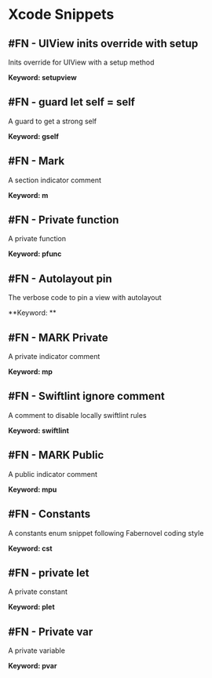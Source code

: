 # Xcode Snippets

## #FN - UIView inits override with setup

Inits override for UIView with a setup method

**Keyword: setupview**

## #FN - guard let self = self

A guard to get a strong self

**Keyword: gself**

## #FN - Mark

A section indicator comment

**Keyword: m**

## #FN - Private function

A private function

**Keyword: pfunc**

## #FN - Autolayout pin

The verbose code to pin a view with autolayout

**Keyword: **

## #FN - MARK Private

A private indicator comment

**Keyword: mp**

## #FN - Swiftlint ignore comment

A comment to disable locally swiftlint rules

**Keyword: swiftlint**

## #FN - MARK Public

A public indicator comment

**Keyword: mpu**

## #FN - Constants

A constants enum snippet following Fabernovel coding style

**Keyword: cst**

## #FN - private let

A private constant

**Keyword: plet**

## #FN - Private var

A private variable

**Keyword: pvar**

